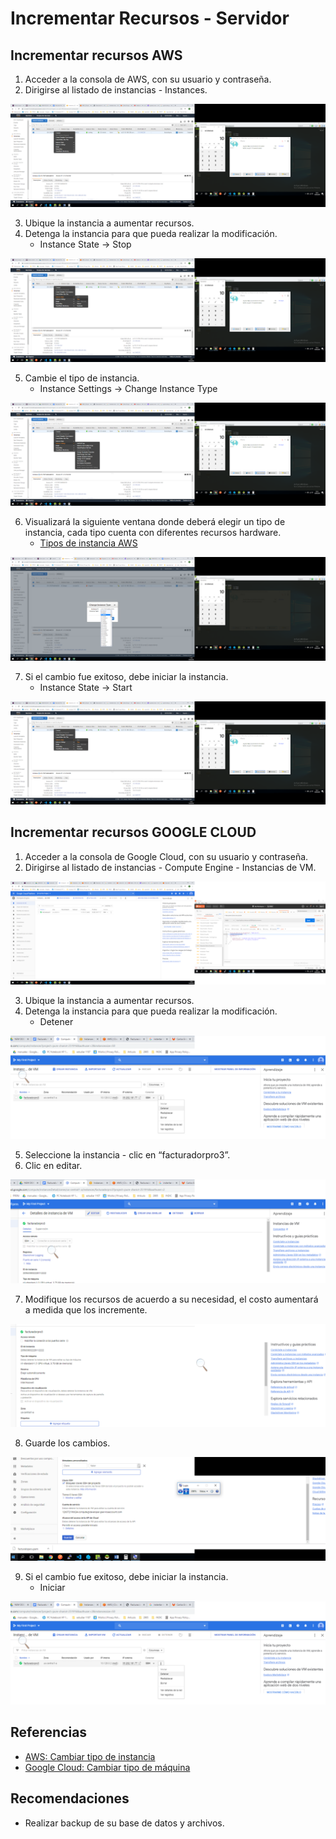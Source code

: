 # Incrementar Recursos - Servidor

## Incrementar recursos AWS

1. Acceder a la consola de AWS, con su usuario y contraseña.
2. Dirigirse al listado de instancias - Instances.

![alt text](img/recursos_servidor_1.png)

3. Ubique la instancia a aumentar recursos.
4. Detenga la instancia para que pueda realizar la modificación.
    - Instance State -> Stop

![alt text](img/recursos_servidor_2.png)

5. Cambie el tipo de instancia.
    - Instance Settings -> Change Instance Type

![alt text](img/recursos_servidor_3.png)

6. Visualizará la siguiente ventana donde deberá elegir un tipo de instancia, cada tipo cuenta con diferentes recursos hardware.
    - [Tipos de instancia AWS](https://aws.amazon.com/es/ec2/instance-types/)

![alt text](img/recursos_servidor_4.png)

7. Si el cambio fue exitoso, debe iniciar la instancia.
    - Instance State -> Start

![alt text](img/recursos_servidor_5.png)

## Incrementar recursos GOOGLE CLOUD

1. Acceder a la consola de Google Cloud, con su usuario y contraseña.
2. Dirigirse al listado de instancias - Compute Engine - Instancias de VM.

![alt text](img/recursos_servidor_6.png)

3. Ubique la instancia a aumentar recursos.
4. Detenga la instancia para que pueda realizar la modificación.
    - Detener

![alt text](img/recursos_servidor_7.png)

5. Seleccione la instancia - clic en “facturadorpro3”.
6. Clic en editar.

![alt text](img/recursos_servidor_8.png)

7. Modifique los recursos de acuerdo a su necesidad, el costo aumentará a medida que los incremente.

![alt text](img/recursos_servidor_9.png)

8. Guarde los cambios.

![alt text](img/recursos_servidor_10.png)

9. Si el cambio fue exitoso, debe iniciar la instancia.
    - Iniciar

![alt text](img/recursos_servidor_11.png)

## Referencias

- [AWS: Cambiar tipo de instancia](https://docs.aws.amazon.com/es_es/AWSEC2/latest/UserGuide/ec2-instance-resize.html)
- [Google Cloud: Cambiar tipo de máquina](https://cloud.google.com/compute/docs/instances/changing-machine-type-of-stopped-instance)

## Recomendaciones

- Realizar backup de su base de datos y archivos.
